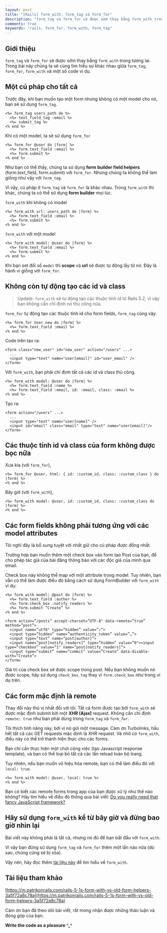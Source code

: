 ```yaml
---
layout: post
title: "[Rails] form_with, form_tag và form_for"
description: "form_tag và form_for sẽ được sớm thay bằng form_with trong tương lai. Trong bài này chúng ta sẽ cùng tìm hiểu sự khác nhau giữa form_tag, form_for và form_with và một số code ví dụ."
comments: true
keywords: "rails, form_for, form_with, form_tag"
---
```


## Giới thiệu
`form_tag` và `form_for` sẽ được sớm thay bằng `form_with` trong tương lai. Trong bài này chúng ta sẽ cùng tìm hiểu sự khác nhau giữa `form_tag`, `form_for`, `form_with` và một số code ví dụ.

## Một cú pháp cho tất cả
Trước đây, khi bạn muốn tạo một form nhưng không có một model cho nó, bạn sẽ sử dụng `form_tag`.
```
<%= form_tag users_path do %>
  <%= text_field_tag :email %>
  <%= submit_tag %>
<% end %>
```

Khi có một model, ta sẽ sử dụng `form_for`
```
<%= form_for @user do |form| %>
  <%= form.text_field :email %>
  <%= form.submit %>
<% end %>
```

Như bạn có thể thấy, chúng ta sử dụng **form builder field helpers** (form.text_field, form.submit) với `form_for`. Nhưng chúng ta không thể làm giống như vậy với `form_tag`.

Vì vậy, cú pháp ở `form_tag` và `form_for` là khác nhau. Trong `form_with` thì khác, chúng ta có thể sử dụng **form builder** mọi lúc.

`form_with` khi không có model
```
<%= form_with url: users_path do |form| %>
  <%= form.text_field :email %>
  <%= form.submit %>
<% end %>
```

`form_with` với một model
```
<%= form_with model: @user do |form| %>
  <%= form.text_field :email %>
  <%= form.submit %>
<% end %>
```

Khi bạn set đối số `model` thì **scope** và **url** sẽ được tự động lấy từ nó. Đây là hành vi giống với `form_for`.

## Không còn tự động tạo các id và class
> Update: `form_with` sẽ tự động tạo các thuộc tính id từ Rails 5.2, vì vậy bạn không cần chỉ định nó thủ công nữa.

`form_for` tự động tạo các thuộc tính id cho form fields, `form_tag` cũng vậy.
```
<%= form_for User.new do |form| %>
  <%= form.text_field :email %>
<% end %>
```

Code trên tạo ra:
```
<form class="new_user" id="new_user" action="/users" ...>
  ...
  <input type="text" name="user[email]" id="user_email" />
</form>
```

Với `form_with`, bạn phải chỉ định tất cả các id và class thủ công.
```
<%= form_with model: @user do |form| %>
  <%= form.text_field :name %>
  <%= form.text_field :email, id: :email, class: :email %>
<% end %>
```

Tạo ra:
```
<form action="/users" ...>
  ...
  <input type="text" name="user[name]" />
  <input id="email" class="email" type="text" name="user[email]"/>
</form>
```

## Các thuộc tính id và class của form không được bọc nữa
Xưa kia (với `form_for`),
```
<%= form_for @user, html: { id: :custom_id, class: :custom_class } do |form| %>
<% end %>
```

Bây giờ (với `form_with`),
```
<%= form_with model: @user, id: :custom_id, class: :custom_class do |form| %>
<% end %>
```

## Các form fields không phải tương ứng với các model attributes
Tôi nghĩ đây là bổ sung tuyệt vời nhất giữ cho cú pháp được đồng nhất.

Trường hợp bạn muốn thêm một check box vào form tạo Post của bạn, để cho phép tác giả của bài đăng thông báo với các độc giả của mình qua email.

Check box này không thể map với một attribute trong model. Tuy nhiên, bạn vẫn có thể làm được điều đó bằng cách sử dụng FormBuilder với `form_with` ví dụ:
```
<%= form_with model: @post do |form| %>
  <%= form.text_field :author %>
  <%= form.check_box :notify_readers %>
  <%= form.submit “Create” %>
<% end %>

<form action=”/posts” accept-charset=”UTF-8" data-remote=”true” method=”post”>
  <input name=”utf8" type=”hidden” value=”✓”>
  <input type=”hidden” name=”authenticity_token” value=”…”>
  <input type=”text” name=”post[author]”>
  <input name=”post[notify_readers]” type=”hidden” value=”0"><input type=”checkbox” value=”1" name=”post[notify_readers]”>
  <input type=”submit” name=”commit” value=”Create” data-disable-with=”Create”>
</form>
```

Giá trị của check box sẽ được scope trong post. Nếu bạn không muốn nó được scope, hãy sử dụng `check_box_tag` thay vì `form.check_box` như trong ví dụ trên.

## Các form mặc định là remote
Thay đổi này thú vị nhất đối với tôi. Tất cả form được tạo bởi `form_with` sẽ được mặc định submit bởi một **XHR (Ajax)** request. Không cần chỉ định `remote: true` như bạn phải dùng trong `form_tag` và `form_for`.

Tôi thích tính năng này, bởi vì nó gửi một message. Cảm ơn Turbolinks, hầu hết tất cả các GET requests mặc định là XHR request. Và nhờ có `form_with`, điều này có thể trở thành hiện thực cho các forms.

Bạn chỉ cần thực hiện một chút công việc (tạo Javascript response template), và bạn có thể loại bỏ tất cả các lần reload toàn bộ trang.

Tuy nhiên, nếu bạn muốn vô hiệu hóa remote, bạn có thể làm điều đó với `local: true`.
```
<%= form_with model: @user, local: true %>
<% end %>
```

Bạn có biết các remote forms trong app của bạn được xử lý như thế nào không? Hãy tìm hiểu về điều đó thông qua bài viết: [Do you really need that fancy JavaScript framework?](https://m.patrikonrails.com/do-you-really-need-that-fancy-javascript-framework-e6f2531f8a38)

## Hãy sử dụng `form_with` kể từ bây giờ và đừng bao giờ nhìn lại
Bài viết này không phải là tất cả, nhưng nó đủ để bạn bắt đầu với `form_with`.

Vì vậy bạn đừng sử dụng `form_tag` và `form_for` thêm một lần nào nữa (dù sao, chúng cũng sẽ bị xóa).

Vậy nên, hãy đọc thêm [tài liệu này](https://api.rubyonrails.org/classes/ActionView/Helpers/FormHelper.html#method-i-form_with) để tìm hiểu về `form_with`.

## Tài liệu tham khảo
[https://m.patrikonrails.com/rails-5-1s-form-with-vs-old-form-helpers-3a5f72a8c78a](https://m.patrikonrails.com/rails-5-1s-form-with-vs-old-form-helpers-3a5f72a8c78a)

Cảm ơn bạn đã theo dõi bài viết, rất mong nhận được những thảo luận và đóng góp của bạn.

**Write the code as a pleasure ^_^**
